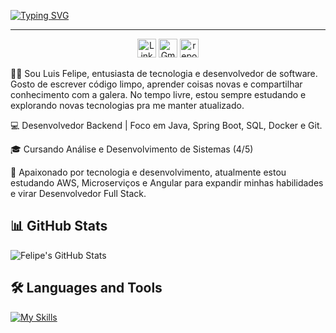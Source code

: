 [![Typing SVG](https://readme-typing-svg.herokuapp.com/?color=f0ebd8&size=35&center=true&vCenter=true&width=1000&lines=Ola!;Seja+Bem+Vindo;Me+Chamo+Luis+Felipe;EU+Sou+Desenvolvedor+de+Software)](https://git.io/typing-svg)

<hr>
<!-- Contact Badges -->
<p align="center">
  <!-- LinkedIn Badge -->
  <a href="https://www.linkedin.com/in/luisfelipe-dev/" style="text-decoration: none;">
    <img alt="LinkedIn" title="Connect with me on LinkedIn" src="https://custom-icon-badges.demolab.com/badge/-LinkedIn-0077B5?style=for-the-badge&logo=linkedin&logoColor=white&labelColor=1155ba" style="height: 30px;"/></a>
  
  <!-- Gmail Badge -->
  <a href="mailto:filipinho_v3@hotmail.com" style="text-decoration: none;">
    <img alt="Gmail" title="Send me an email" src="https://custom-icon-badges.demolab.com/badge/-Gmail-D14836?style=for-the-badge&logo=gmail&logoColor=white&labelColor=B23121" style="height: 30px;"/></a>

  <!-- GitHub Repositories Badge -->
  <a href="https://github.com/lsfelipedev?tab=repositories" style="text-decoration: none;">
    <img alt="repositories" title="See my repositories on GitHub" src="https://custom-icon-badges.demolab.com/badge/-Repositories-FDD64B?style=for-the-badge&logo=repo&logoColor=black&labelColor=f7c719" style="height: 30px;"/></a>
</p>

🙋‍♂️ Sou Luis Felipe, entusiasta de tecnologia e desenvolvedor de software. Gosto de escrever código limpo, aprender coisas novas e compartilhar conhecimento com a galera. No tempo livre, estou sempre estudando e explorando novas tecnologias pra me manter atualizado.

💻 Desenvolvedor Backend | Foco em Java, Spring Boot, SQL, Docker e Git.

🎓 Cursando Análise e Desenvolvimento de Sistemas (4/5) 

🚀 Apaixonado por tecnologia e desenvolvimento, atualmente estou estudando AWS, Microserviços e Angular para expandir minhas habilidades e virar Desenvolvedor Full Stack.

## 📊 GitHub Stats

![Felipe's GitHub Stats](https://github-readme-stats.vercel.app/api?username=lsfelipedev&show_icons=true&theme=radical)


## 🛠 Languages and Tools
[![My Skills](https://skillicons.dev/icons?i=java,spring,graphql,postgres,mysql,docker,python,git,html,css)](https://skillicons.dev)
